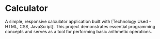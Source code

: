 # Calculator
A simple, responsive calculator application built with [Technology Used -HTML, CSS, JavaScript]. This project demonstrates essential programming concepts and serves as a tool for performing basic arithmetic operations.
